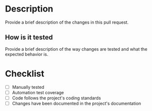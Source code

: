 # Description

Provide a brief description of the changes in this pull request.

## How is it tested

Provide a brief description of the way changes are tested and what the expected behavior is.

# Checklist

- [ ] Manually tested
- [ ] Automation test coverage
- [ ] Code follows the project's coding standards
- [ ] Changes have been documented in the project's documentation
